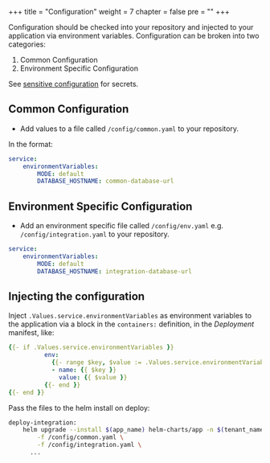 +++
title = "Configuration"
weight = 7
chapter = false
pre = ""
+++

Configuration should be checked into your repository and injected to your application via environment variables.
Configuration can be broken into two categories:

  1) Common Configuration
  2) Environment Specific Configuration

See [sensitive configuration](./secrets.md) for secrets.

## Common Configuration

- Add values to a file called `/config/common.yaml` to your repository.

In the format:

```yaml
service:
    environmentVariables: 
        MODE: default
        DATABASE_HOSTNAME: common-database-url
```

## Environment Specific Configuration

- Add an environment specific file called `/config/env.yaml` e.g. `/config/integration.yaml` to your repository.

```yaml
service:
    environmentVariables: 
        MODE: default
        DATABASE_HOSTNAME: integration-database-url
```

## Injecting the configuration

Inject `.Values.service.environmentVariables` as environment variables to the application via a block in the `containers:` definition, in the _Deployment_ manifest, like:

```yaml
{{- if .Values.service.environmentVariables }}
          env:
            {{- range $key, $value := .Values.service.environmentVariables }}
            - name: {{ $key }}
              value: {{ $value }}
          {{- end }}
{{- end }}
```

Pass the files to the helm install on deploy:

```bash
deploy-integration:  
    helm upgrade --install $(app_name) helm-charts/app -n $(tenant_name)-integration \
        -f /config/common.yaml \
        -f /config/integration.yaml \
      ...
```

